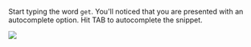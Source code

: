 Start typing the word `get`.  You'll noticed that you are presented with an autocomplete option.  Hit TAB to autocomplete the snippet.

![](docs/create-new-api-3.png)
